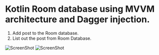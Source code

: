 # Kotlin Room database using MVVM architecture and Dagger injection.
1. Add post to the Room database.
2. List out the post from Room Database.

![ScreenShot](https://raw.github.com/saecmca/UST/main/photo_2023-07-28_08-00-22.jpg)
![ScreenShot](https://raw.github.com/saecmca/UST/main/image.png)
